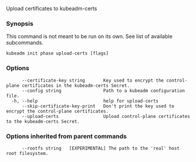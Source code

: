 
Upload certificates to kubeadm-certs

### Synopsis

This command is not meant to be run on its own. See list of available subcommands.

```
kubeadm init phase upload-certs [flags]
```

### Options

```
      --certificate-key string       Key used to encrypt the control-plane certificates in the kubeadm-certs Secret.
      --config string                Path to a kubeadm configuration file.
  -h, --help                         help for upload-certs
      --skip-certificate-key-print   Don't print the key used to encrypt the control-plane certificates.
      --upload-certs                 Upload control-plane certificates to the kubeadm-certs Secret.
```

### Options inherited from parent commands

```
      --rootfs string   [EXPERIMENTAL] The path to the 'real' host root filesystem.
```

